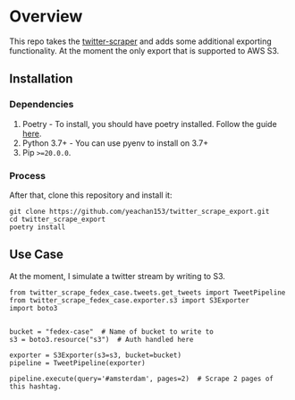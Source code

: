 # Overview

This repo takes the [twitter-scraper](https://github.com/bisguzar/twitter-scraper) and adds some additional exporting functionality. At the moment the only export that is supported to AWS S3.

## Installation

### Dependencies
1. Poetry - To install, you should have poetry installed. Follow the guide [here](https://python-poetry.org/docs/#installation).
2. Python 3.7+ - You can use pyenv to install on 3.7+
3. Pip `>=20.0.0`.

### Process
After that, clone this repository and install it:
```
git clone https://github.com/yeachan153/twitter_scrape_export.git
cd twitter_scrape_export
poetry install
```

## Use Case
At the moment, I simulate a twitter stream by writing to S3.

```
from twitter_scrape_fedex_case.tweets.get_tweets import TweetPipeline
from twitter_scrape_fedex_case.exporter.s3 import S3Exporter
import boto3


bucket = "fedex-case"  # Name of bucket to write to
s3 = boto3.resource("s3")  # Auth handled here

exporter = S3Exporter(s3=s3, bucket=bucket)
pipeline = TweetPipeline(exporter)

pipeline.execute(query='#amsterdam', pages=2)  # Scrape 2 pages of this hashtag.
```
